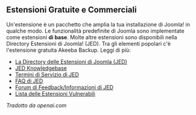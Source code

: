 <!-- Filename: Free_and_Commercial_extensions / Display title: La Directory delle Estensioni di Joomla  -->

## Estensioni Gratuite e Commerciali

Un'estensione è un pacchetto che amplia la tua installazione di Joomla! in qualche modo. Le funzionalità predefinite di Joomla sono implementate come estensioni **di base**. Molte altre estensioni sono disponibili nella Directory Estensioni di Joomla! (JED). Tra gli elementi popolari c'è l'estensione gratuita Akeeba Backup. Leggi di più:

- [La Directory delle Estensioni di Joomla (JED)](https://extensions.joomla.org)
- [JED Knowledgebase](https://extensions.joomla.org/support/knowledgebase)
- [Termini di Servizio di JED](https://extensions.joomla.org/community/terms-of-service/)
- [FAQ di JED](https://docs.joomla.org/Special:MyLanguage/Joomla!_Extension_Directory_FAQs)
- [Forum di Feedback/Informazioni di JED](https://forum.joomla.org/viewforum.php?f=262)
- [Lista delle Estensioni Vulnerabili](http://vel.joomla.org/)

*Tradotto da openai.com*

